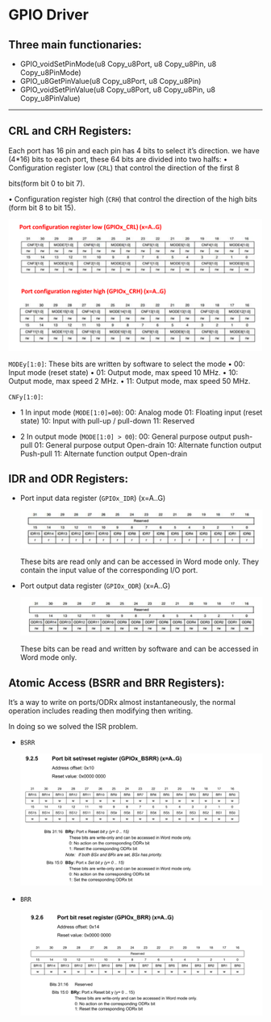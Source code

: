 # GPIO Driver
## Three main functionaries:
- GPIO_voidSetPinMode(u8 Copy_u8Port, u8 Copy_u8Pin, u8 Copy_u8PinMode)
- GPIO_u8GetPinValue(u8 Copy_u8Port, u8 Copy_u8Pin)
- GPIO_voidSetPinValue(u8 Copy_u8Port, u8 Copy_u8Pin, u8 Copy_u8PinValue)
---

## CRL and CRH Registers:

Each port has 16 pin and each pin has 4 bits to select it’s direction. we have (4*16) bits
to each port, these 64 bits are divided into two halfs:
• Configuration register low (`CRL`) that control the direction of the first 8

bits(form bit 0 to bit 7).

• Configuration register high (`CRH`) that control the direction of the high bits
(form bit 8 to bit 15).

![Untitled](Assignment1%2012e0193d0c3b4290ade05a297b6d32e0/Untitled.png)
<br/>

`MODEy[1:0]`:
These bits are written by software to select the mode
• 00: Input mode (reset state)
• 01: Output mode, max speed 10 MHz.
• 10: Output mode, max speed 2 MHz.
• 11: Output mode, max speed 50 MHz.

`CNFy[1:0]`:

- 1 In input mode (`MODE[1:0]=00`):
00: Analog mode
01: Floating input (reset state)
10: Input with pull-up / pull-down
11: Reserved

- 2 In output mode (`MODE[1:0] > 00`):
00: General purpose output push-pull
01: General purpose output Open-drain
10: Alternate function output Push-pull
11: Alternate function output Open-drain

## IDR and ODR Registers:

- Port input data register (`GPIOx_IDR`) (x=A..G)
    
    ![Untitled](Assignment1%2012e0193d0c3b4290ade05a297b6d32e0/Untitled%201.png)
    
    These bits are read only and can be accessed in Word mode only. They
    contain the input value of the corresponding I/O port.
    

- Port output data register (`GPIOx_ODR`) (x=A..G)
    
    ![Untitled](Assignment1%2012e0193d0c3b4290ade05a297b6d32e0/Untitled%202.png)
    
    These bits can be read and written by software and can be accessed in Word
    mode only.
    

## Atomic Access (BSRR and BRR Registers):

It’s a way to write on ports/ODRx almost instantaneously, the normal operation includes reading then modifying then writing.

In doing so we solved the ISR problem.  

- `BSRR`
    
    ![Untitled](Assignment1%2012e0193d0c3b4290ade05a297b6d32e0/Untitled%203.png)
    

- `BRR`
    
    ![Untitled](Assignment1%2012e0193d0c3b4290ade05a297b6d32e0/Untitled%204.png)
    
